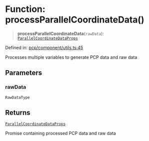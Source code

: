 # Function: processParallelCoordinateData()

> **processParallelCoordinateData**(`rawData`): [`ParallelCoordinateDataProps`](../type-aliases/ParallelCoordinateDataProps.md)

Defined in: [pcp/component/utils.ts:45](https://github.com/GeoDaCenter/openassistant/blob/f1f258826ab8e671a18170ebc60cc2939607e736/packages/echarts/src/pcp/component/utils.ts#L45)

Processes multiple variables to generate PCP data and raw data

## Parameters

### rawData

`RawDataType`

## Returns

[`ParallelCoordinateDataProps`](../type-aliases/ParallelCoordinateDataProps.md)

Promise containing processed PCP data and raw data
